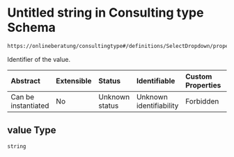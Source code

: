 # Untitled string in Consulting type Schema

```txt
https://onlineberatung/consultingtype#/definitions/SelectDropdown/properties/item/properties/selectedOptions/items/value
```

Identifier of the value.

| Abstract            | Extensible | Status         | Identifiable            | Custom Properties | Additional Properties | Access Restrictions | Defined In                                                           |
| :------------------ | :--------- | :------------- | :---------------------- | :---------------- | :-------------------- | :------------------ | :------------------------------------------------------------------- |
| Can be instantiated | No         | Unknown status | Unknown identifiability | Forbidden         | Allowed               | none                | [consulting-type.json*](consulting-type.json "open original schema") |

## value Type

`string`
